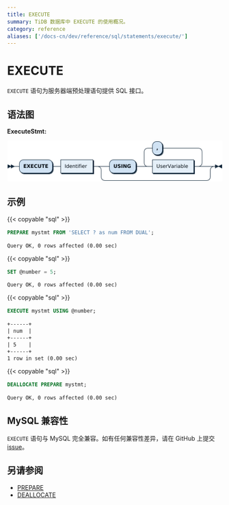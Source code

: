 ```yaml
---
title: EXECUTE
summary: TiDB 数据库中 EXECUTE 的使用概况。
category: reference
aliases: ['/docs-cn/dev/reference/sql/statements/execute/']
---
```


# EXECUTE

`EXECUTE` 语句为服务器端预处理语句提供 SQL 接口。

## 语法图

**ExecuteStmt:**

![ExecuteStmt](/media/sqlgram/ExecuteStmt.png)

## 示例

{{< copyable "sql" >}}

```sql
PREPARE mystmt FROM 'SELECT ? as num FROM DUAL';
```

```
Query OK, 0 rows affected (0.00 sec)
```

{{< copyable "sql" >}}

```sql
SET @number = 5;
```

```
Query OK, 0 rows affected (0.00 sec)
```

{{< copyable "sql" >}}

```sql
EXECUTE mystmt USING @number;
```

```
+------+
| num  |
+------+
| 5    |
+------+
1 row in set (0.00 sec)
```

{{< copyable "sql" >}}

```sql
DEALLOCATE PREPARE mystmt;
```

```
Query OK, 0 rows affected (0.00 sec)
```

## MySQL 兼容性

`EXECUTE` 语句与 MySQL 完全兼容。如有任何兼容性差异，请在 GitHub 上提交 [issue](/report-issue.md)。

## 另请参阅

* [PREPARE](/sql-statements/sql-statement-prepare.md)
* [DEALLOCATE](/sql-statements/sql-statement-deallocate.md)
